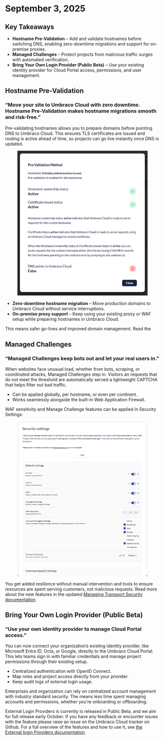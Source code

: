 # September 3, 2025

## Key Takeaways

* **Hostname Pre-Validation** – Add and validate hostnames before switching DNS, enabling zero-downtime migrations and support for on-premise proxies.
* **Managed Challenges** – Protect projects from malicious traffic surges with automated verification.
* **Bring Your Own Login Provider (Public Beta)** – Use your existing identity provider for Cloud Portal access, permissions, and user management.

## Hostname Pre-Validation

### “Move your site to Umbraco Cloud with zero downtime. Hostname Pre-Validation makes hostname migrations smooth and risk-free.”

Pre-validating hostnames allows you to prepare domains before pointing DNS to Umbraco Cloud. This ensures TLS certificates are issued and routing is active ahead of time, so projects can go live instantly once DNS is updated.

<figure><img src="../../go-live/manage-hostnames/images/pre-validation-status-modal.png" alt="This is a screenshot of the Pre-Validation status modal"></figure>

* **Zero-downtime hostname migration** – Move production domains to Umbraco Cloud without service interruptions.
* **On-premise proxy support** – Keep using your existing proxy or WAF setup while preparing hostnames in Umbraco Cloud.

This means safer go-lives and improved domain management. Read the 

## Managed Challenges

### “Managed Challenges keep bots out and let your real users in.”

When websites face unusual load, whether from bots, scraping, or coordinated attacks, Managed Challenges step in. Visitors an requests that do not meet the threshold are automatically served a lightweight CAPTCHA that helps filter out bad traffic.

* Can be applied globally, per hostname, or even per continent.
* Works seamlessly alongside the built-in Web Application Firewall.

WAF sensitivity and Manage Challenge features can be applied in Security Settings:
<figure><img src="../images/security-settings.png" alt="This is a screenshot of the Security Settings with the new feratures for Managed Challenges"></figure>

You get added resilience without manual intervention and tools to ensure resources are spent serving customers, not malicious requests. Read more about the new features in the updated [Managing Transport Security documentation](https://docs.umbraco.com/umbraco-cloud/build-and-customize-your-solution/set-up-your-project/security/managing-transport-security)

## Bring Your Own Login Provider (Public Beta)

### “Use your own identity provider to manage Cloud Portal access.”

You can now connect your organization’s existing identity provider, like Microsoft Entra ID, Octa, or Google, directly to the Umbraco Cloud Portal. This lets teams sign in with familiar credentials and manage project permissions through their existing setup.

* Centralized authentication with OpenID Connect.
* Map roles and project access directly from your provider.
* Keep audit logs of external login usage.

Enterprises and organization can rely on centralized account management with industry standard security. The means less time spent managing accounts and permissions, whether you're onboarding or offboarding. 

External Login Providers is currently is released in Public Beta, and we aim for full release early October. If you have any feedback or encounter issues with the feature please raise an issue on the Umbraco Cloud tracker on Github. For a full overview of the features and how to use it, see [the External login Providers documentation](). 